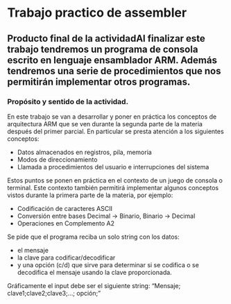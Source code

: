 # Trabajo practico de assembler
## Producto final de la actividadAl finalizar este trabajo tendremos un programa de consola escrito en lenguaje ensamblador ARM. Además tendremos una serie de procedimientos que nos permitirán implementar otros programas. 
### Propósito y sentido de la actividad. 


En este trabajo se van a desarrollar y poner en práctica los conceptos de arquitectura ARM que se ven durante la segunda parte de la materia después del primer parcial. En particular se presta atención a los siguientes conceptos:
- Datos almacenados en registros, pila, memoria
- Modos de direccionamiento
- Llamada a procedimientos del usuario e interrupciones del sistema


Estos puntos se ponen en práctica en el contexto de un juego de consola o terminal. Este contexto también permitirá implementar algunos conceptos vistos durante la primera parte de la materia, por ejemplo:
- Codificación de caracteres ASCII
- Conversión entre bases Decimal -> Binario, Binario -> Decimal
- Operaciones en Complemento A2

Se pide que el programa reciba un solo string con los datos:
- el mensaje
- la clave para codificar/decodificar
-  y una opción (c/d) que sirve para determinar si se codifica o se decodifica el mensaje 
usando la clave proporcionada.

Gráficamente el input debe ser el siguiente string: “Mensaje; clave1;clave2;clave3;…; opción;” 
